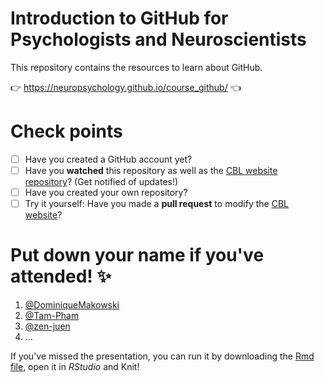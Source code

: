 # Introduction to GitHub for Psychologists and Neuroscientists

This repository contains the resources to learn about GitHub.

👉 https://neuropsychology.github.io/course_github/ 👈

# Check points
- [ ] Have you created a GitHub account yet?
- [ ] Have you **watched** this repository as well as the  [CBL website repository](https://github.com/ClinicalBrainLab)? (Get notified of updates!) 
- [ ] Have you created your own repository?
- [ ] Try it yourself: Have you made a **pull request** to modify the [CBL website](https://github.com/ClinicalBrainLab)?

# Put down your name if you've attended! ✨ 
1. [@DominiqueMakowski](https://github.com/DominiqueMakowski)
2. [@Tam-Pham](https://github.com/Tam-Pham)
3. [@zen-juen](https://github.com/zen-juen)
4. ...

If you've missed the presentation, you can run it by downloading the [Rmd file](https://github.com/neuropsychology/course_github/blob/master/101_introduction/CBL_Github_Introduction.Rmd), open it in *RStudio* and Knit!

